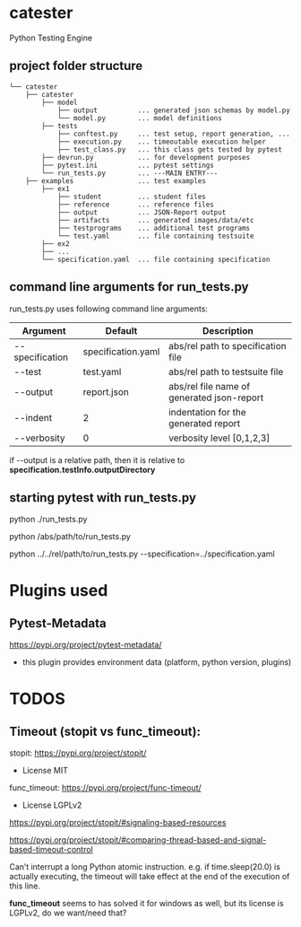 # catester
Python Testing Engine

## project folder structure
```
└── catester
    ├── catester
        ├── model
            ├── output          ... generated json schemas by model.py
            └── model.py        ... model definitions
        ├── tests
            ├── conftest.py     ... test setup, report generation, ...
            ├── execution.py    ... timeoutable execution helper
            ├── test_class.py   ... this class gets tested by pytest
        ├── devrun.py           ... for development purposes
        ├── pytest.ini          ... pytest settings
        └── run_tests.py        ... ---MAIN ENTRY---
    ├── examples                ... test examples
        ├── ex1
            ├── student         ... student files
            ├── reference       ... reference files
            ├── output          ... JSON-Report output
            ├── artifacts       ... generated images/data/etc
            ├── testprograms    ... additional test programs
            └── test.yaml       ... file containing testsuite
        ├── ex2
        ├── ...
        └── specification.yaml  ... file containing specification
```

## command line arguments for run_tests.py
run_tests.py uses following command line arguments:

| Argument | Default | Description |
| --- | --- | --- |
| --specification | specification.yaml | abs/rel path to specification file |
| --test | test.yaml | abs/rel path to testsuite file |
| --output | report.json | abs/rel file name of generated json-report |
| --indent | 2 | indentation for the generated report |
| --verbosity | 0 | verbosity level [0,1,2,3] |

if --output is a relative path, then it is relative to **specification.testInfo.outputDirectory**

## starting pytest with run_tests.py
python ./run_tests.py

python /abs/path/to/run_tests.py

python ../../rel/path/to/run_tests.py --specification=../specification.yaml

# Plugins used

## Pytest-Metadata
https://pypi.org/project/pytest-metadata/
- this plugin provides environment data (platform, python version, plugins)


# TODOS

## Timeout (stopit vs func_timeout):

stopit:
https://pypi.org/project/stopit/

- License MIT

func_timeout:
https://pypi.org/project/func-timeout/

- License LGPLv2

https://pypi.org/project/stopit/#signaling-based-resources

https://pypi.org/project/stopit/#comparing-thread-based-and-signal-based-timeout-control

Can’t interrupt a long Python atomic instruction. e.g. if time.sleep(20.0) is actually executing, the timeout will take effect at the end of the execution of this line.

**func_timeout** seems to has solved it for windows as well, but its license is LGPLv2, do we want/need that?

